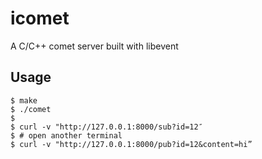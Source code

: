 icomet
======

A C/C++ comet server built with libevent

## Usage

```shell
$ make
$ ./comet
$
$ curl -v "http://127.0.0.1:8000/sub?id=12″
$ # open another terminal
$ curl -v "http://127.0.0.1:8000/pub?id=12&content=hi”
```
